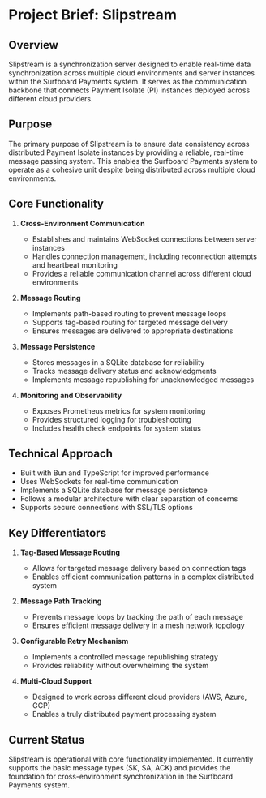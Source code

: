 # Project Brief: Slipstream

## Overview

Slipstream is a synchronization server designed to enable real-time data synchronization across multiple cloud environments and server instances within the Surfboard Payments system. It serves as the communication backbone that connects Payment Isolate (PI) instances deployed across different cloud providers.

## Purpose

The primary purpose of Slipstream is to ensure data consistency across distributed Payment Isolate instances by providing a reliable, real-time message passing system. This enables the Surfboard Payments system to operate as a cohesive unit despite being distributed across multiple cloud environments.

## Core Functionality

1. **Cross-Environment Communication**

    - Establishes and maintains WebSocket connections between server instances
    - Handles connection management, including reconnection attempts and heartbeat monitoring
    - Provides a reliable communication channel across different cloud environments

2. **Message Routing**

    - Implements path-based routing to prevent message loops
    - Supports tag-based routing for targeted message delivery
    - Ensures messages are delivered to appropriate destinations

3. **Message Persistence**

    - Stores messages in a SQLite database for reliability
    - Tracks message delivery status and acknowledgments
    - Implements message republishing for unacknowledged messages

4. **Monitoring and Observability**
    - Exposes Prometheus metrics for system monitoring
    - Provides structured logging for troubleshooting
    - Includes health check endpoints for system status

## Technical Approach

- Built with Bun and TypeScript for improved performance
- Uses WebSockets for real-time communication
- Implements a SQLite database for message persistence
- Follows a modular architecture with clear separation of concerns
- Supports secure connections with SSL/TLS options

## Key Differentiators

1. **Tag-Based Message Routing**

    - Allows for targeted message delivery based on connection tags
    - Enables efficient communication patterns in a complex distributed system

2. **Message Path Tracking**

    - Prevents message loops by tracking the path of each message
    - Ensures efficient message delivery in a mesh network topology

3. **Configurable Retry Mechanism**

    - Implements a controlled message republishing strategy
    - Provides reliability without overwhelming the system

4. **Multi-Cloud Support**
    - Designed to work across different cloud providers (AWS, Azure, GCP)
    - Enables a truly distributed payment processing system

## Current Status

Slipstream is operational with core functionality implemented. It currently supports the basic message types (SK, SA, ACK) and provides the foundation for cross-environment synchronization in the Surfboard Payments system.
